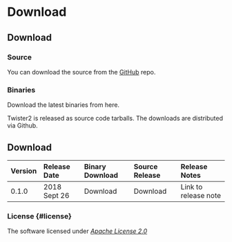 # Download

## Download

### Source

You can download the source from the [GitHub](https://github.com/DSC-SPIDAL/twister2) repo.

### Binaries

Download the latest binaries from here.

Twister2 is released as source code tarballs. The downloads are distributed via Github.

## Download

| Version | Release Date | Binary Download | Source Release | Release Notes |
| :--- | :--- | :--- | :--- | :--- |
| 0.1.0 | 2018 Sept 26 | Download | Download | Link to release note |

### License {#license}

The software licensed under [_Apache License 2.0_](https://www.apache.org/licenses/LICENSE-2.0)


